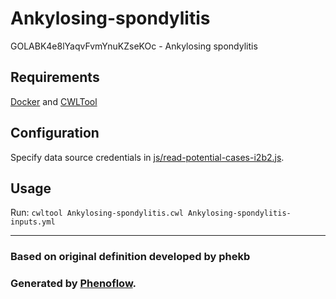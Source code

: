 # Ankylosing-spondylitis

GOLABK4e8lYaqvFvmYnuKZseKOc - Ankylosing spondylitis

## Requirements

[Docker](https://docs.docker.com/install/) and [CWLTool](https://github.com/common-workflow-language/cwltool#install)

## Configuration

Specify data source credentials in [js/read-potential-cases-i2b2.js](js/read-potential-cases-i2b2.js).

## Usage

Run: `cwltool Ankylosing-spondylitis.cwl Ankylosing-spondylitis-inputs.yml`

***

### Based on original definition developed by phekb
### Generated by [Phenoflow](https://kclhi.org/phenoflow).
